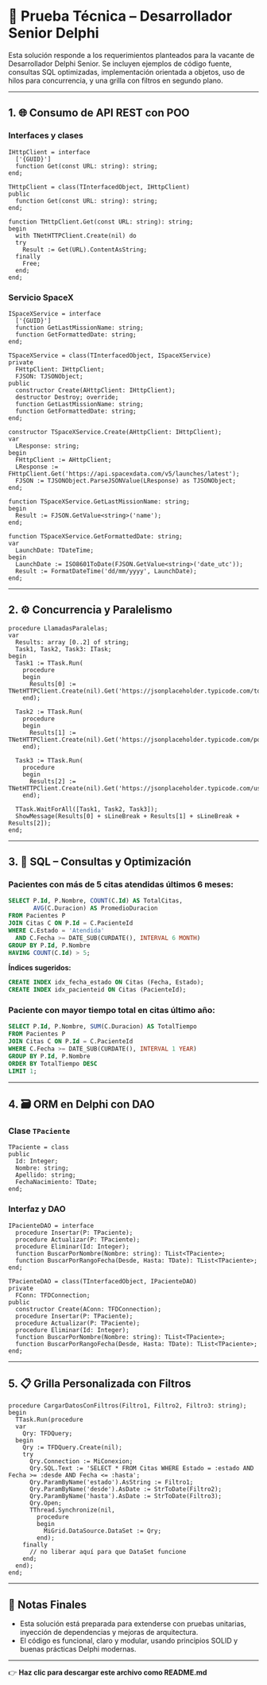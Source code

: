 # 🧠 Prueba Técnica – Desarrollador Senior Delphi

Esta solución responde a los requerimientos planteados para la vacante de Desarrollador Delphi Senior. Se incluyen ejemplos de código fuente, consultas SQL optimizadas, implementación orientada a objetos, uso de hilos para concurrencia, y una grilla con filtros en segundo plano.

---

## 1. 🌐 Consumo de API REST con POO

### Interfaces y clases

```delphi
IHttpClient = interface
  ['{GUID}']
  function Get(const URL: string): string;
end;

THttpClient = class(TInterfacedObject, IHttpClient)
public
  function Get(const URL: string): string;
end;

function THttpClient.Get(const URL: string): string;
begin
  with TNetHTTPClient.Create(nil) do
  try
    Result := Get(URL).ContentAsString;
  finally
    Free;
  end;
end;
```

### Servicio SpaceX

```delphi
ISpaceXService = interface
  ['{GUID}']
  function GetLastMissionName: string;
  function GetFormattedDate: string;
end;

TSpaceXService = class(TInterfacedObject, ISpaceXService)
private
  FHttpClient: IHttpClient;
  FJSON: TJSONObject;
public
  constructor Create(AHttpClient: IHttpClient);
  destructor Destroy; override;
  function GetLastMissionName: string;
  function GetFormattedDate: string;
end;

constructor TSpaceXService.Create(AHttpClient: IHttpClient);
var
  LResponse: string;
begin
  FHttpClient := AHttpClient;
  LResponse := FHttpClient.Get('https://api.spacexdata.com/v5/launches/latest');
  FJSON := TJSONObject.ParseJSONValue(LResponse) as TJSONObject;
end;

function TSpaceXService.GetLastMissionName: string;
begin
  Result := FJSON.GetValue<string>('name');
end;

function TSpaceXService.GetFormattedDate: string;
var
  LaunchDate: TDateTime;
begin
  LaunchDate := ISO8601ToDate(FJSON.GetValue<string>('date_utc'));
  Result := FormatDateTime('dd/mm/yyyy', LaunchDate);
end;
```

---

## 2. ⚙️ Concurrencia y Paralelismo

```delphi
procedure LlamadasParalelas;
var
  Results: array [0..2] of string;
  Task1, Task2, Task3: ITask;
begin
  Task1 := TTask.Run(
    procedure
    begin
      Results[0] := TNetHTTPClient.Create(nil).Get('https://jsonplaceholder.typicode.com/todos/1').ContentAsString;
    end);

  Task2 := TTask.Run(
    procedure
    begin
      Results[1] := TNetHTTPClient.Create(nil).Get('https://jsonplaceholder.typicode.com/posts/1').ContentAsString;
    end);

  Task3 := TTask.Run(
    procedure
    begin
      Results[2] := TNetHTTPClient.Create(nil).Get('https://jsonplaceholder.typicode.com/users/1').ContentAsString;
    end);

  TTask.WaitForAll([Task1, Task2, Task3]);
  ShowMessage(Results[0] + sLineBreak + Results[1] + sLineBreak + Results[2]);
end;
```

---

## 3. 🧾 SQL – Consultas y Optimización

### Pacientes con más de 5 citas atendidas últimos 6 meses:

```sql
SELECT P.Id, P.Nombre, COUNT(C.Id) AS TotalCitas,
       AVG(C.Duracion) AS PromedioDuracion
FROM Pacientes P
JOIN Citas C ON P.Id = C.PacienteId
WHERE C.Estado = 'Atendida'
  AND C.Fecha >= DATE_SUB(CURDATE(), INTERVAL 6 MONTH)
GROUP BY P.Id, P.Nombre
HAVING COUNT(C.Id) > 5;
```

**Índices sugeridos:**

```sql
CREATE INDEX idx_fecha_estado ON Citas (Fecha, Estado);
CREATE INDEX idx_pacienteid ON Citas (PacienteId);
```

### Paciente con mayor tiempo total en citas último año:

```sql
SELECT P.Id, P.Nombre, SUM(C.Duracion) AS TotalTiempo
FROM Pacientes P
JOIN Citas C ON P.Id = C.PacienteId
WHERE C.Fecha >= DATE_SUB(CURDATE(), INTERVAL 1 YEAR)
GROUP BY P.Id, P.Nombre
ORDER BY TotalTiempo DESC
LIMIT 1;
```

---

## 4. 🗃️ ORM en Delphi con DAO

### Clase `TPaciente`

```delphi
TPaciente = class
public
  Id: Integer;
  Nombre: string;
  Apellido: string;
  FechaNacimiento: TDate;
end;
```

### Interfaz y DAO

```delphi
IPacienteDAO = interface
  procedure Insertar(P: TPaciente);
  procedure Actualizar(P: TPaciente);
  procedure Eliminar(Id: Integer);
  function BuscarPorNombre(Nombre: string): TList<TPaciente>;
  function BuscarPorRangoFecha(Desde, Hasta: TDate): TList<TPaciente>;
end;

TPacienteDAO = class(TInterfacedObject, IPacienteDAO)
private
  FConn: TFDConnection;
public
  constructor Create(AConn: TFDConnection);
  procedure Insertar(P: TPaciente);
  procedure Actualizar(P: TPaciente);
  procedure Eliminar(Id: Integer);
  function BuscarPorNombre(Nombre: string): TList<TPaciente>;
  function BuscarPorRangoFecha(Desde, Hasta: TDate): TList<TPaciente>;
end;
```

---

## 5. 📋 Grilla Personalizada con Filtros

```delphi
procedure CargarDatosConFiltros(Filtro1, Filtro2, Filtro3: string);
begin
  TTask.Run(procedure
  var
    Qry: TFDQuery;
  begin
    Qry := TFDQuery.Create(nil);
    try
      Qry.Connection := MiConexion;
      Qry.SQL.Text := 'SELECT * FROM Citas WHERE Estado = :estado AND Fecha >= :desde AND Fecha <= :hasta';
      Qry.ParamByName('estado').AsString := Filtro1;
      Qry.ParamByName('desde').AsDate := StrToDate(Filtro2);
      Qry.ParamByName('hasta').AsDate := StrToDate(Filtro3);
      Qry.Open;
      TThread.Synchronize(nil,
        procedure
        begin
          MiGrid.DataSource.DataSet := Qry;
        end);
    finally
      // no liberar aquí para que DataSet funcione
    end;
  end);
end;
```

---

## 📌 Notas Finales

- Esta solución está preparada para extenderse con pruebas unitarias, inyección de dependencias y mejoras de arquitectura.
- El código es funcional, claro y modular, usando principios SOLID y buenas prácticas Delphi modernas.

---

👉 **Haz clic para descargar este archivo como README.md**
